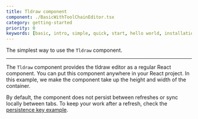 ```yaml
---
title: Tldraw component
component: ./BasicWithToolChainEditor.tsx
category: getting-started
priority: 0
keywords: [basic, intro, simple, quick, start, hello world, installation]
---
```


The simplest way to use the `Tldraw` component.

---

The `Tldraw` component provides the tldraw editor as a regular React component. You can put this component anywhere in your React project. In this example, we make the component take up the height and width of the container.

By default, the component does not persist between refreshes or sync locally between tabs. To keep your work after a refresh, check the [persistence key example](https://tldraw.dev/examples/persistence-key).
